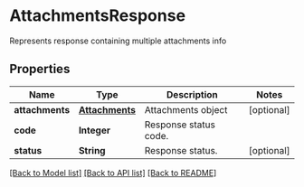 ﻿
# AttachmentsResponse
Represents response containing multiple attachments info

## Properties
Name | Type | Description | Notes
------------ | ------------- | ------------- | -------------
**attachments** | [**Attachments**](Attachments.md) | Attachments object | [optional]
**code** | **Integer** | Response status code. | 
**status** | **String** | Response status. | [optional]


[[Back to Model list]](../README.md#documentation-for-models) [[Back to API list]](../README.md#documentation-for-api-endpoints) [[Back to README]](../README.md)


